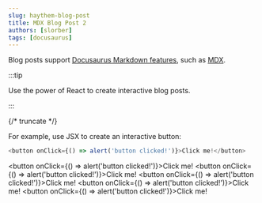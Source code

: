 ```yaml
---
slug: haythem-blog-post
title: MDX Blog Post 2
authors: [slorber]
tags: [docusaurus]
---
```


Blog posts support [Docusaurus Markdown features](https://docusaurus.io/docs/markdown-features), such as [MDX](https://mdxjs.com/).

:::tip

Use the power of React to create interactive blog posts.

:::

{/* truncate */}

For example, use JSX to create an interactive button:

```js
<button onClick={() => alert('button clicked!')}>Click me!</button>
```

<button onClick={() => alert('button clicked!')}>Click me!</button>
<button onClick={() => alert('button clicked!')}>Click me!</button>
<button onClick={() => alert('button clicked!')}>Click me!</button>
<button onClick={() => alert('button clicked!')}>Click me!</button>
<button onClick={() => alert('button clicked!')}>Click me!</button>

